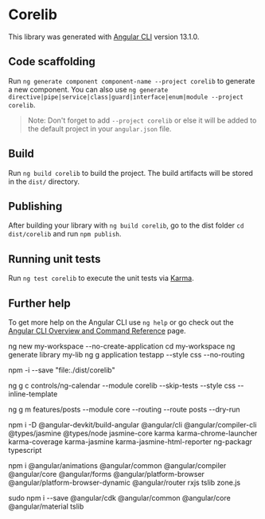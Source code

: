 # Corelib

This library was generated with [Angular CLI](https://github.com/angular/angular-cli) version 13.1.0.

## Code scaffolding

Run `ng generate component component-name --project corelib` to generate a new component. You can also use `ng generate directive|pipe|service|class|guard|interface|enum|module --project corelib`.
> Note: Don't forget to add `--project corelib` or else it will be added to the default project in your `angular.json` file. 

## Build

Run `ng build corelib` to build the project. The build artifacts will be stored in the `dist/` directory.

## Publishing

After building your library with `ng build corelib`, go to the dist folder `cd dist/corelib` and run `npm publish`.

## Running unit tests

Run `ng test corelib` to execute the unit tests via [Karma](https://karma-runner.github.io).

## Further help

To get more help on the Angular CLI use `ng help` or go check out the [Angular CLI Overview and Command Reference](https://angular.io/cli) page.

ng new my-workspace --no-create-application
cd my-workspace
ng generate library my-lib
ng g application testapp --style css --no-routing

npm -i --save "file:./dist/corelib"

ng g c controls/ng-calendar --module corelib --skip-tests --style css --inline-template

ng g m features/posts --module core --routing --route posts --dry-run

npm i -D @angular-devkit/build-angular @angular/cli @angular/compiler-cli @types/jasmine @types/node jasmine-core karma karma-chrome-launcher karma-coverage karma-jasmine karma-jasmine-html-reporter ng-packagr typescript

npm i @angular/animations @angular/common @angular/compiler @angular/core @angular/forms @angular/platform-browser @angular/platform-browser-dynamic @angular/router rxjs tslib zone.js 

sudo npm i --save @angular/cdk @angular/common @angular/core @angular/material tslib
